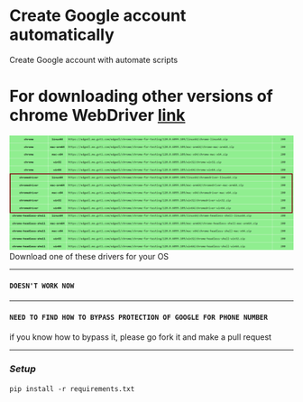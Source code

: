 # Create Google account automatically

Create Google account with automate scripts

# For downloading other versions of chrome WebDriver [link](https://googlechromelabs.github.io/chrome-for-testing/#stable)
![](assets/1.png)
Download one of these drivers for your OS
___
#### `DOESN'T WORK NOW`
___
#### `NEED TO FIND HOW TO BYPASS PROTECTION OF GOOGLE FOR PHONE NUMBER`

if you know how to bypass it, please go fork it and make a pull request
___

### _Setup_

`pip install -r requirements.txt`
